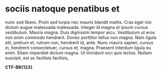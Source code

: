 # sociis natoque penatibus et

nunc sed libero. Proin sed turpis nec mauris blandit mattis. Cras eget nisi dictum augue malesuada malesuada. Integer id magna et ipsum cursus vestibulum. Mauris magna. Duis dignissim tempor arcu. Vestibulum ut eros non enim commodo hendrerit. Donec porttitor tellus non magna. Nam ligula elit, pretium et, rutrum non, hendrerit id, ante. Nunc mauris sapien, cursus in, hendrerit consectetuer, cursus et, magna. Praesent interdum ligula eu enim. Etiam imperdiet dictum magna. Ut tincidunt orci quis lectus. Nullam suscipit, est ac facilisis facilisis,

**CTF-BR{123}**
